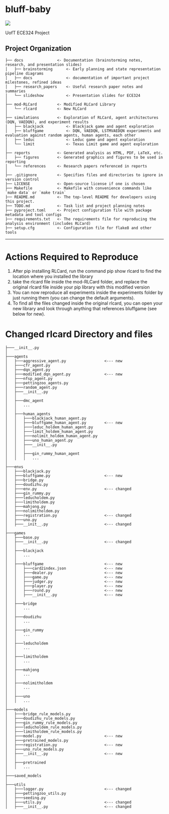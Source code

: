 # bluff-baby

<a target="_blank" href="https://cookiecutter-data-science.drivendata.org/">
    <img src="https://img.shields.io/badge/CCDS-Project%20template-328F97?logo=cookiecutter" />
</a>

UofT ECE324 Project

## Project Organization

```
├── docs               <- Documentation (brainstorming notes, research, and presentation slides)
│   ├── brainstorming      <- Early planning and state representation pipeline diagrams
│   ├── docs               <- documentation of important project milestones, refined ideas
│   ├── research_papers    <- Useful research paper notes and summaries 
│   └── slideshow          <- Presentation slides for ECE324
│
├── mod-RLCard         <- Modified RLCard Library
│   └── rlcard         <- New RLCard
│
├── simulations        <- Exploration of RLCard, agent architectures (DQN, VAEDQN), and experiment results
│   ├── blackjack          <- Blackjack game and agent exploration
│   ├── bluffgame          <- DQN, VAEDQN, LSTMVAEDQN experiments and evaluation against random agents, human agents, each other
│   ├── leduc              <- Leduc game and agent exploration
│   └── limit              <- Texas Limit game and agent exploration
│
├── reports            <- Generated analysis as HTML, PDF, LaTeX, etc.
│   ├── figures        <- Generated graphics and figures to be used in reporting
│   └── references     <- Research papers referenced in reports  
│
├── .gitignore         <- Specifies files and directories to ignore in version control
├── LICENSE            <- Open-source license if one is chosen
├── Makefile           <- Makefile with convenience commands like `make data` or `make train`
├── README.md          <- The top-level README for developers using this project.
├── TODO.md            <- Task list and project planning notes
├── pyproject.toml     <- Project configuration file with package metadata and tool configs
├── requirements.txt   <- The requirements file for reproducing the analysis environment (includes RLCard)
├── setup.cfg          <- Configuration file for flake8 and other tools

```

--------

# Actions Required to Reproduce

1. After pip installing RLCard, run the command pip show rlcard to find the location where you installed the library
2. take the rlcard file inside the mod-RLCard folder, and replace the original rlcard file inside your pip library with this modified version
3. You can now reproduce all experiments inside the experiments folder by just running them (you can change the default arguments).
4. To find all the files changed inside the original rlcard, you can open your new library and look through anything that references bluffgame (see below for new).

# Changed rlcard Directory and files
```
├───__init__.py
│
├───agents
│   ├───aggressive_agent.py                 <--- new
│   ├───cfr_agent.py
│   ├───dqn_agent.py
│   ├───modified_dqn_agent.py               <--- new
│   ├───nfsp_agent.py
│   ├───pettingzoo_agents.py
│   ├───random_agent.py
│   ├───__init__.py
│   │
│   ├───dmc_agent
│   │   ...
│   │
│   ├───human_agents
│   │   ├───blackjack_human_agent.py
│   │   ├───bluffgame_human_agent.py        <--- new
│   │   ├───leduc_holdem_human_agent.py
│   │   ├───limit_holdem_human_agent.py
│   │   ├───nolimit_holdem_human_agent.py
│   │   ├───uno_human_agent.py
│   │   ├───__init__.py
│   │   │
│   │   ├───gin_rummy_human_agent
│   │   │   ...
│
├───envs
│   ├───blackjack.py
│   ├───bluffgame.py                        <--- new
│   ├───bridge.py
│   ├───doudizhu.py
│   ├───env.py                              <--- changed
│   ├───gin_rummy.py
│   ├───leducholdem.py
│   ├───limitholdem.py
│   ├───mahjong.py
│   ├───nolimitholdem.py
│   ├───registration.py                     <--- changed
│   ├───uno.py
│   ├───__init__.py                         <--- changed
│
├───games
│   ├───base.py
│   ├───__init__.py                         <--- changed
│   │
│   ├───blackjack
│   │   ...
│   │
│   ├───bluffgame                           <--- new
│   │   ├───card2index.json                 <--- new
│   │   ├───dealer.py                       <--- new
│   │   ├───game.py                         <--- new
│   │   ├───judger.py                       <--- new
│   │   ├───player.py                       <--- new
│   │   ├───round.py                        <--- new
│   │   ├───__init__.py                     <--- new
│   │
│   ├───bridge
│   │   ...
│   │
│   ├───doudizhu
│   │   ...
│   │
│   ├───gin_rummy
│   │   ...
│   │
│   ├───leducholdem
│   │   ...
│   │
│   ├───limitholdem
│   │   ...
│   │
│   ├───mahjong
│   │   ...
│   │
│   ├───nolimitholdem
│   │   ...
│   │
│   ├───uno
│   │   ...
│
├───models
│   ├───bridge_rule_models.py
│   ├───doudizhu_rule_models.py
│   ├───gin_rummy_rule_models.py
│   ├───leducholdem_rule_models.py
│   ├───limitholdem_rule_models.py
│   ├───model.py                            <--- new
│   ├───pretrained_models.py
│   ├───registration.py                     <--- new
│   ├───uno_rule_models.py
│   ├───__init__.py                         <--- new
│   │
│   ├───pretrained
│   │   ...
│
├───saved_models
│
├───utils
│   ├───logger.py                           <--- changed
│   ├───pettingzoo_utils.py
│   ├───seeding.py
│   ├───utils.py                            <--- changed
│   ├───__init__.py                         <--- changed
```